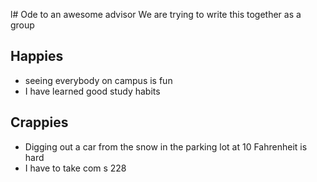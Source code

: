 l# Ode to an awesome advisor
We are trying to write this together as a group


## Happies

- seeing everybody on campus is fun
- I have learned good study habits

## Crappies

- Digging out a car from the snow in the parking lot at 10 Fahrenheit is hard
- I have to take com s 228
